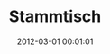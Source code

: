---
date: 2012-03-01 00:01:01
placeholder: false
title: Stammtisch
time: Thursday 15. Mar 2012, 19:00
calendar_month: Mar
calendar_date: 15
description: 
venue: |
  Kilians Irish Pub
  Frauenplatz 11
  80331 Munich
  [kiliansirishpub.com](http://kiliansirishpub.com)
---